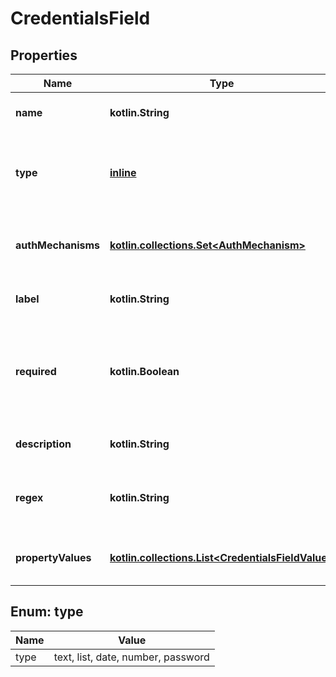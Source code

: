 
# CredentialsField

## Properties
Name | Type | Description | Notes
------------ | ------------- | ------------- | -------------
**name** | **kotlin.String** | Technical name of the field. | 
**type** | [**inline**](#Type) | The type of the field, to determine the appropriate UI component. | 
**authMechanisms** | [**kotlin.collections.Set&lt;AuthMechanism&gt;**](AuthMechanism.md) | The list of the authentication mechanisms associated with this field. | 
**label** | **kotlin.String** | A short display label for the field. | 
**required** | **kotlin.Boolean** | Whether posting the field value is required when creating or updating the connection. | 
**description** | **kotlin.String** | A longer help text for the field. |  [optional]
**regex** | **kotlin.String** | An optional regular expression that the value must match. |  [optional]
**propertyValues** | [**kotlin.collections.List&lt;CredentialsFieldValue&gt;**](CredentialsFieldValue.md) | For &#x60;list&#x60; fields, the possible values. |  [optional]


<a id="Type"></a>
## Enum: type
Name | Value
---- | -----
type | text, list, date, number, password



